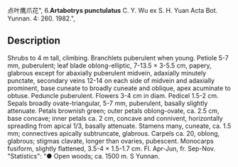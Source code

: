 点叶鹰爪花",
6.**Artabotrys punctulatus** C. Y. Wu ex S. H. Yuan Acta Bot. Yunnan. 4: 260. 1982.",

## Description
Shrubs to 4 m tall, climbing. Branchlets puberulent when young. Petiole 5-7 mm, puberulent; leaf blade oblong-elliptic, 7-13.5 × 3-5.5 cm, papery, glabrous except for abaxially puberulent midvein, adaxially minutely punctate, secondary veins 12-14 on each side of midvein and adaxially prominent, base cuneate to broadly cuneate and oblique, apex acuminate to obtuse. Peduncle puberulent. Flowers 3-4 cm in diam. Pedicel 1.5-2 cm. Sepals broadly ovate-triangular, 5-7 mm, puberulent, basally slightly attenuate. Petals brownish green; outer petals oblong-ovate, ca. 2.5 cm, base concave; inner petals ca. 2 cm, concave and connivent, horizontally spreading from apical 1/3, basally attenuate. Stamens many, cuneate, ca. 1.5 mm; connectives apically subtruncate, glabrous. Carpels ca. 20, oblong, glabrous; stigmas clavate, longer than ovaries, pubescent. Monocarps fusiform, slightly flattened, 3.5-4 × 1.5-1.7 cm. Fl. Apr-Jun, fr. Sep-Nov.
  "Statistics": "● Open woods; ca. 1500 m. S Yunnan.
